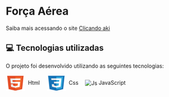 # Força Aérea

<p>Saiba mais acessando o site <a href="https://stanley-felix-bergamo.github.io/Forca-aerea/">Clicando aki</a></p> 

<h2>💻 Tecnologias utilizadas</h2>
O projeto foi desenvolvido utilizando as seguintes tecnologias:
<br/><br/>
<div style="display: inline_block">
  <img align="center" alt="HTML" height="40" width="50" src="https://raw.githubusercontent.com/devicons/devicon/master/icons/html5/html5-original.svg">&nbsp; Html&emsp; 
  <img align="center" alt="CSS" height="40" width="50" src="https://raw.githubusercontent.com/devicons/devicon/master/icons/css3/css3-original.svg">&nbsp; Css&emsp; 
  <img align="center" alt="Js" height="40" width="50" src="https://icon-library.com/images/javascript-icon-png/javascript-icon-png-23.jpg">&nbsp;JavaScript&emsp;
</div> 
